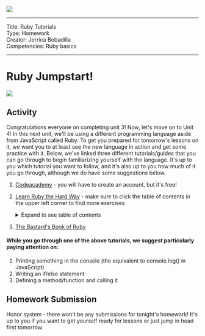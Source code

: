 ![](/ga_cog.png)

---
Title: Ruby Tutorials<br>
Type: Homework<br>
Creator: Jerrica Bobadilla<br>
Competencies: Ruby basics

---

# Ruby Jumpstart!

![](https://cdn-images-1.medium.com/max/2000/1*nLYGAk0_YP5JejzTi5_G7A.png)

## Activity

Congratulations everyone on completing unit 3! Now, let's move on to Unit 4! In this next unit, we'll be using a different programming language aside from JavaScript called Ruby. To get you prepared for tomorrow's lessons on it, we want you to at least see the new language in action and get some practice with it. Below, we've linked three different tutorials/guides that you can go through to begin familiarizing yourself with the language. It's up to you which tutorial you want to follow, and it's also up to you how much of it you go through, although we do have some suggestions below.

1. [Codeacademy](https://www.codecademy.com/learn/ruby) - you will have to create an account, but it's free!
1. [Learn Ruby the Hard Way](https://learnrubythehardway.org/book/ex1.html) - make sure to click the table of contents in the upper left corner to find more exercises
    <details> <summary>Expand to see table of contents</summary>

    ![](https://i.imgur.com/2R78i5x.png)

    </details>
1. [The Bastard's Book of Ruby](http://ruby.bastardsbook.com/toc/)

#### While you go through one of the above tutorials, we suggest particularly paying attention on:

1. Printing something in the console (the equivalent to console.log() in JavaScript)
1. Writing an if/else statement
1. Defining a method/function and calling it

## Homework Submission

Honor system - there won't be any submissions for tonight's homework! It's up to you if you want to get yourself ready for lessons or just jump in head first tomorrow. 
